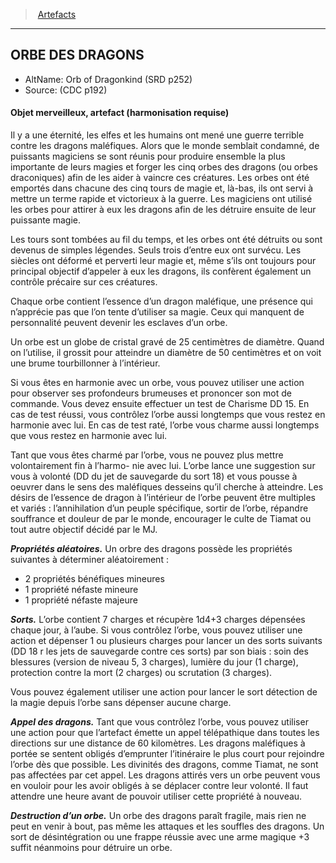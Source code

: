 ﻿> [Artefacts](hd_artifacts.md)

---

## ORBE DES DRAGONS

- AltName: Orb of Dragonkind (SRD p252)
- Source: (CDC p192)

#### Objet merveilleux, artefact (harmonisation requise)

Il y a une éternité, les elfes et les humains ont mené une guerre terrible contre les dragons maléfiques. Alors que le monde semblait condamné, de puissants magiciens se sont réunis pour produire ensemble la plus importante de leurs magies et forger les cinq orbes des dragons (ou orbes draconiques) afin de les aider à vaincre ces créatures. Les orbes ont été emportés dans chacune des cinq tours de magie et, là-bas, ils ont servi à mettre un terme rapide et victorieux à la guerre. Les magiciens ont utilisé les orbes pour attirer à eux les dragons afin de les détruire ensuite de leur puissante magie.

Les tours sont tombées au fil du temps, et les orbes ont été détruits ou sont devenus de simples légendes. Seuls trois d’entre eux ont survécu. Les siècles ont déformé et perverti leur magie et, même s’ils ont toujours pour principal objectif d’appeler à eux les dragons, ils confèrent également un contrôle précaire sur ces créatures.

Chaque orbe contient l’essence d’un dragon maléfique, une présence qui n’apprécie pas que l’on tente d’utiliser sa magie. Ceux qui manquent de personnalité peuvent devenir les esclaves d’un orbe.

Un orbe est un globe de cristal gravé de 25 centimètres de diamètre. Quand on l’utilise, il grossit pour atteindre un diamètre de 50 centimètres et on voit une brume tourbillonner à l’intérieur.

Si vous êtes en harmonie avec un orbe, vous pouvez utiliser une action pour observer ses profondeurs brumeuses et prononcer son mot de commande. Vous devez ensuite effectuer un test de Charisme DD 15. En cas de test réussi, vous contrôlez l’orbe aussi longtemps que vous restez en harmonie avec lui. En cas de test raté, l’orbe vous charme aussi longtemps que vous restez en harmonie avec lui.

Tant que vous êtes charmé par l’orbe, vous ne pouvez plus mettre volontairement fin à l’harmo- nie avec lui. L’orbe lance une suggestion sur vous à volonté (DD du jet de sauvegarde du sort 18) et vous pousse à oeuvrer dans le sens des maléfiques desseins qu’il cherche à atteindre. Les désirs de l’essence de dragon à l’intérieur de l’orbe peuvent être multiples et variés : l’annihilation d’un peuple spécifique, sortir de l’orbe, répandre souffrance et douleur de par le monde, encourager le culte de Tiamat ou tout autre objectif décidé par le MJ.

**_Propriétés aléatoires._** Un orbre des dragons possède les propriétés suivantes à déterminer aléatoirement :

* 2 propriétés bénéfiques mineures
* 1 propriété néfaste mineure
* 1 propriété néfaste majeure

**_Sorts._** L’orbe contient 7 charges et récupère 1d4+3 charges dépensées chaque jour, à l’aube. Si vous contrôlez l’orbe, vous pouvez utiliser une action et dépenser 1 ou plusieurs charges pour lancer un des sorts suivants (DD 18 r les jets de sauvegarde contre ces sorts) par son biais : soin des blessures (version de niveau 5, 3 charges), lumière du jour (1 charge), protection contre la mort (2 charges) ou scrutation (3 charges).

Vous pouvez également utiliser une action pour lancer le sort détection de la magie depuis l’orbe sans dépenser aucune charge.

**_Appel des dragons._** Tant que vous contrôlez l’orbe, vous pouvez utiliser une action pour que l’artefact émette un appel télépathique dans toutes les directions sur une distance de 60 kilomètres. Les dragons maléfiques à portée se sentent obligés d’emprunter l’itinéraire le plus court pour rejoindre l’orbe dès que possible. Les divinités des dragons, comme Tiamat, ne sont pas affectées par cet appel. Les dragons attirés vers un orbe peuvent vous en vouloir pour les avoir obligés à se déplacer contre leur volonté. Il faut attendre une heure avant de pouvoir utiliser cette propriété à nouveau.

**_Destruction d’un orbe._** Un orbe des dragons paraît fragile, mais rien ne peut en venir à bout, pas même les attaques et les souffles des dragons. Un sort de désintégration ou une frappe réussie avec une arme magique +3 suffit néanmoins pour détruire un orbe.

